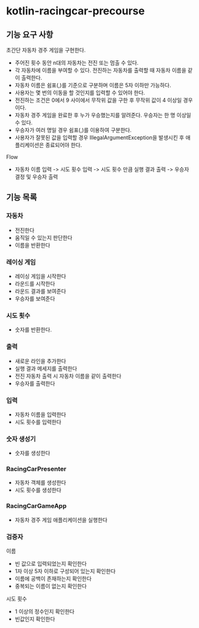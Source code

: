 # kotlin-racingcar-precourse

## 기능 요구 사항
초간단 자동차 경주 게임을 구현한다.

- 주어진 횟수 동안 n대의 자동차는 전진 또는 멈출 수 있다.  
- 각 자동차에 이름을 부여할 수 있다. 전진하는 자동차를 출력할 때 자동차 이름을 같이 출력한다.  
- 자동차 이름은 쉼표(,)를 기준으로 구분하며 이름은 5자 이하만 가능하다.  
- 사용자는 몇 번의 이동을 할 것인지를 입력할 수 있어야 한다.  
- 전진하는 조건은 0에서 9 사이에서 무작위 값을 구한 후 무작위 값이 4 이상일 경우이다.  
- 자동차 경주 게임을 완료한 후 누가 우승했는지를 알려준다. 우승자는 한 명 이상일 수 있다.  
- 우승자가 여러 명일 경우 쉼표(,)를 이용하여 구분한다.  
- 사용자가 잘못된 값을 입력할 경우 IllegalArgumentException을 발생시킨 후 애플리케이션은 종료되어야 한다.  

Flow  
- 자동차 이름 입력 -> 시도 횟수 입력 -> 시도 횟수 만큼 실행 결과 출력 -> 우승자 결정 및 우승자 출력

## 기능 목록
### 자동차
- 전진한다
- 움직일 수 있는지 판단한다
- 이름을 반환한다

### 레이싱 게임
- 레이싱 게임을 시작한다
- 라운드를 시작한다
- 라운드 결과를 보여준다
- 우승자를 보여준다

### 시도 횟수
- 숫자를 반환한다.

### 출력
- 새로운 라인을 추가한다
- 실행 결과 메세지를 출력한다
- 전진 자동차 출력 시 자동차 이름을 같이 출력한다
- 우승자를 출력한다

### 입력
- 자동차 이름을 입력한다
- 시도 횟수를 입력한다

### 숫자 생성기
- 숫자를 생성한다

### RacingCarPresenter
- 자동차 객체를 생성한다
- 시도 횟수를 생성한다

### RacingCarGameApp
- 자동차 경주 게임 애플리케이션을 실행한다

### 검증자
이름
 - 빈 값으로 입력되었는지 확인한다
 - 1자 이상 5자 이하로 구성되어 있는지 확인한다
 - 이름에 공백이 존재하는지 확인한다
 - 중복되는 이름이 없는지 확인한다  

시도 횟수
 - 1 이상의 정수인지 확인한다
 - 빈값인지 확인한다